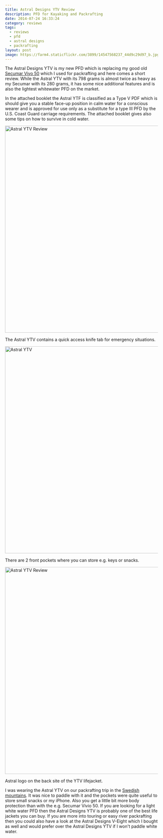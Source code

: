 ```yaml
---
title: Astral Designs YTV Review
description: PFD for Kayaking and Packrafting
date: 2014-07-24 16:33:24
category: reviews
tags:
  - reviews
  - pfd
  - astral designs
  - packrafting
layout: post
image: https://farm4.staticflickr.com/3899/14547568237_44d9c29d97_b.jpg
---
```


The Astral Designs YTV is my new PFD which is replacing my good old <a href="http://www.packrafting-store.de/Safety/Secumar-Vivo-50::388.html" target="_blank">Secumar Vivo 50</a> which I used for packrafting and here comes a short review. While the Astral YTV with its 798 grams is almost twice as heavy as my Secumar with its 280 grams, it has some nice additional features and is also the lightest whitewater PFD on the market.

<amp-img src="https://farm4.staticflickr.com/3899/14547568237_44d9c29d97_b.jpg"  layout="responsive" width="1024" height="683" alt="Astral YTV Review"></amp-img>

<!--more-->


In the attached booklet the Astral YTF is classified as a Type V PDF which is should give you a stable face-up position in calm water for a conscious wearer and is approved for use only as a substitute for a type III PFD by the U.S. Coast Guard carriage requirements. The attached booklet gives also some tips on how to survive in cold water.

<a href="https://www.flickr.com/photos/90204224@N07/14547384619"><img src="https://farm4.staticflickr.com/3910/14547384619_caa0b16b89_b.jpg"  alt="Astral YTV Review" width="1024" height="683"></a>

The Astral YTV contains a quick access knife tab for emergency situations.

<a href="https://www.flickr.com/photos/90204224@N07/14730852171" title="Astral YTV"><img src="https://farm4.staticflickr.com/3894/14730852171_c8f0f57367_b.jpg" width="1024" height="683" alt="Astral YTV"></a>

There are 2 front pockets where you can store e.g. keys or snacks.

<a href="https://www.flickr.com/photos/90204224@N07/15503233709"><img src="https://farm6.staticflickr.com/5607/15503233709_a5022364f4_b.jpg" width="1024" height="683"  alt="Astral YTV Review"></a>

Astral logo on the back site of the YTV lifejacket.

I was wearing the Astral YTV on our packrafting trip in the <a href="http://www.hikeventures.com/packrafting-Njuoreatnu-Tornetrask-abisko/">Swedish mountains</a>. It was nice to paddle with it and the pockets were quite useful to store small snacks or my iPhone. Also you get a little bit more body protection than with the e.g. Secumar Vivio 50. If you are looking for a light white water PFD then the Astral Designs YTV is probably one of the best life jackets you can buy. If you are more into touring or easy river packrafting then you could also have a look at the Astral Designs V-Eight which I bought as well and would prefer over the Astral Designs YTV if I won't paddle white water.

<br>
<script src="//z-na.amazon-adsystem.com/widgets/onejs?MarketPlace=US&adInstanceId=cc781bfd-577f-4efb-9da6-75cb9fc7d1c2"></script>
<br>
